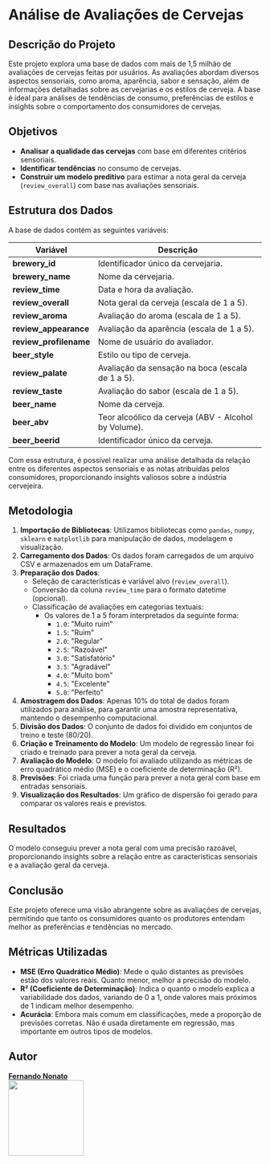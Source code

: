 # Análise de Avaliações de Cervejas

## Descrição do Projeto
Este projeto explora uma base de dados com mais de 1,5 milhão de avaliações de cervejas feitas por usuários. As avaliações abordam diversos aspectos sensoriais, como aroma, aparência, sabor e sensação, além de informações detalhadas sobre as cervejarias e os estilos de cerveja. A base é ideal para análises de tendências de consumo, preferências de estilos e insights sobre o comportamento dos consumidores de cervejas.

## Objetivos
- **Analisar a qualidade das cervejas** com base em diferentes critérios sensoriais.
- **Identificar tendências** no consumo de cervejas.
- **Construir um modelo preditivo** para estimar a nota geral da cerveja (`review_overall`) com base nas avaliações sensoriais.

## Estrutura dos Dados
A base de dados contém as seguintes variáveis:

| Variável                  | Descrição                                         |
|---------------------------|---------------------------------------------------|
| **brewery_id**            | Identificador único da cervejaria.                |
| **brewery_name**          | Nome da cervejaria.                              |
| **review_time**           | Data e hora da avaliação.                        |
| **review_overall**        | Nota geral da cerveja (escala de 1 a 5).        |
| **review_aroma**          | Avaliação do aroma (escala de 1 a 5).           |
| **review_appearance**     | Avaliação da aparência (escala de 1 a 5).       |
| **review_profilename**    | Nome de usuário do avaliador.                    |
| **beer_style**            | Estilo ou tipo de cerveja.                       |
| **review_palate**         | Avaliação da sensação na boca (escala de 1 a 5).|
| **review_taste**          | Avaliação do sabor (escala de 1 a 5).           |
| **beer_name**             | Nome da cerveja.                                 |
| **beer_abv**              | Teor alcoólico da cerveja (ABV - Alcohol by Volume). |
| **beer_beerid**           | Identificador único da cerveja.                  |

Com essa estrutura, é possível realizar uma análise detalhada da relação entre os diferentes aspectos sensoriais e as notas atribuídas pelos consumidores, proporcionando insights valiosos sobre a indústria cervejeira.

## Metodologia
1. **Importação de Bibliotecas**: Utilizamos bibliotecas como `pandas`, `numpy`, `sklearn` e `matplotlib` para manipulação de dados, modelagem e visualização.
2. **Carregamento dos Dados**: Os dados foram carregados de um arquivo CSV e armazenados em um DataFrame.
3. **Preparação dos Dados**:
   - Seleção de características e variável alvo (`review_overall`).
   - Conversão da coluna `review_time` para o formato datetime (opcional).
   - Classificação de avaliações em categorias textuais:
     - Os valores de 1 a 5 foram interpretados da seguinte forma:
       - `1.0`: "Muito ruim"
       - `1.5`: "Ruim"
       - `2.0`: "Regular"
       - `2.5`: "Razoável"
       - `3.0`: "Satisfatório"
       - `3.5`: "Agradável"
       - `4.0`: "Muito bom"
       - `4.5`: "Excelente"
       - `5.0`: "Perfeito"
4. **Amostragem dos Dados**: Apenas 10% do total de dados foram utilizados para análise, para garantir uma amostra representativa, mantendo o desempenho computacional.
5. **Divisão dos Dados**: O conjunto de dados foi dividido em conjuntos de treino e teste (80/20).
6. **Criação e Treinamento do Modelo**: Um modelo de regressão linear foi criado e treinado para prever a nota geral da cerveja.
7. **Avaliação do Modelo**: O modelo foi avaliado utilizando as métricas de erro quadrático médio (MSE) e o coeficiente de determinação (R²).
8. **Previsões**: Foi criada uma função para prever a nota geral com base em entradas sensoriais.
9. **Visualização dos Resultados**: Um gráfico de dispersão foi gerado para comparar os valores reais e previstos.

## Resultados
O modelo conseguiu prever a nota geral com uma precisão razoável, proporcionando insights sobre a relação entre as características sensoriais e a avaliação geral da cerveja.

## Conclusão
Este projeto oferece uma visão abrangente sobre as avaliações de cervejas, permitindo que tanto os consumidores quanto os produtores entendam melhor as preferências e tendências no mercado.

## Métricas Utilizadas
- **MSE (Erro Quadrático Médio)**: Mede o quão distantes as previsões estão dos valores reais. Quanto menor, melhor a precisão do modelo.
- **R² (Coeficiente de Determinação)**: Indica o quanto o modelo explica a variabilidade dos dados, variando de 0 a 1, onde valores mais próximos de 1 indicam melhor desempenho.
- **Acurácia**: Embora mais comum em classificações, mede a proporção de previsões corretas. Não é usada diretamente em regressão, mas importante em outros tipos de modelos.

## Autor
[**Fernando Nonato**](https://github.com/Cyberfn)  
<a href="https://github.com/Cyberfn"><img src="https://github.com/Cyberfn.png" width="150" height="150" /></a>
